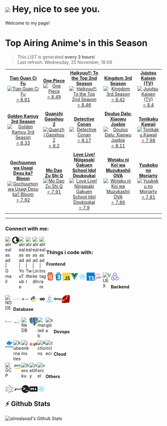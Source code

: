 <h1><img src="https://emojis.slackmojis.com/emojis/images/1531849430/4246/blob-sunglasses.gif?1531849430" width="30"/> Hey, nice to see you.</h1>


<p>Welcome to my page!</p>

# Top Airing Anime's in this Season
> This <i>LIST</i> is generated <b>every 3 hours</b>!</br>Last refresh: Wednesday, 25 November, 18:09<br /></p>

|   |   |   |   |  |
| :---:         |     :---:      |          :---: | :---:         |     :---:      |
|[**Tian Guan Ci Fu** ![Tian Guan Ci Fu](https:&#x2F;&#x2F;cdn.myanimelist.net&#x2F;images&#x2F;anime&#x2F;1319&#x2F;109301.jpg?s&#x3D;f4dfec0f11710c6cfc65a15c0040c6d4)  :star:  8.61 ](https:&#x2F;&#x2F;myanimelist.net&#x2F;anime&#x2F;40730&#x2F;Tian_Guan_Ci_Fu) |[**One Piece** ![One Piece](https:&#x2F;&#x2F;cdn.myanimelist.net&#x2F;images&#x2F;anime&#x2F;6&#x2F;73245.jpg?s&#x3D;f792b8c9e28534ae455d06b15e686a14)  :star:  8.49 ](https:&#x2F;&#x2F;myanimelist.net&#x2F;anime&#x2F;21&#x2F;One_Piece) |[**Haikyuu!!: To the Top 2nd Season** ![Haikyuu!!: To the Top 2nd Season](https:&#x2F;&#x2F;cdn.myanimelist.net&#x2F;images&#x2F;anime&#x2F;1453&#x2F;106768.jpg?s&#x3D;08662a9ed32a8637dbdfa92f67949078)  :star:  8.46 ](https:&#x2F;&#x2F;myanimelist.net&#x2F;anime&#x2F;40776&#x2F;Haikyuu__To_the_Top_2nd_Season) |[**Kingdom 3rd Season** ![Kingdom 3rd Season](https:&#x2F;&#x2F;cdn.myanimelist.net&#x2F;images&#x2F;anime&#x2F;1723&#x2F;109872.jpg?s&#x3D;084e7dc48faefab8210be97638a168f8)  :star:  8.42 ](https:&#x2F;&#x2F;myanimelist.net&#x2F;anime&#x2F;40682&#x2F;Kingdom_3rd_Season) |[**Jujutsu Kaisen (TV)** ![Jujutsu Kaisen (TV)](https:&#x2F;&#x2F;cdn.myanimelist.net&#x2F;images&#x2F;anime&#x2F;1171&#x2F;109222.jpg?s&#x3D;f5508bab9e7d610a28f12d1828a6ee79)  :star:  8.4 ](https:&#x2F;&#x2F;myanimelist.net&#x2F;anime&#x2F;40748&#x2F;Jujutsu_Kaisen_TV) |
|[**Golden Kamuy 3rd Season** ![Golden Kamuy 3rd Season](https:&#x2F;&#x2F;cdn.myanimelist.net&#x2F;images&#x2F;anime&#x2F;1763&#x2F;108108.jpg?s&#x3D;22d3f08e16a4dc2ae42c578afb5601a3)  :star:  8.33 ](https:&#x2F;&#x2F;myanimelist.net&#x2F;anime&#x2F;40059&#x2F;Golden_Kamuy_3rd_Season) |[**Quanzhi Gaoshou 2** ![Quanzhi Gaoshou 2](https:&#x2F;&#x2F;cdn.myanimelist.net&#x2F;images&#x2F;anime&#x2F;1573&#x2F;109220.jpg?s&#x3D;7ad8968643ee158e0e5c3223a085f086)  :star:  8.2 ](https:&#x2F;&#x2F;myanimelist.net&#x2F;anime&#x2F;37932&#x2F;Quanzhi_Gaoshou_2) |[**Detective Conan** ![Detective Conan](https:&#x2F;&#x2F;cdn.myanimelist.net&#x2F;images&#x2F;anime&#x2F;7&#x2F;75199.jpg?s&#x3D;529dd40c117676c23a713a83ffc0a87f)  :star:  8.17 ](https:&#x2F;&#x2F;myanimelist.net&#x2F;anime&#x2F;235&#x2F;Detective_Conan) |[**Douluo Dalu: Xiaowu Juebie** ![Douluo Dalu: Xiaowu Juebie](https:&#x2F;&#x2F;cdn.myanimelist.net&#x2F;images&#x2F;anime&#x2F;1188&#x2F;108563.jpg?s&#x3D;1aaa985a81b870f143ae4ac2aa80b154)  :star:  8.11 ](https:&#x2F;&#x2F;myanimelist.net&#x2F;anime&#x2F;42498&#x2F;Douluo_Dalu__Xiaowu_Juebie) |[**Tonikaku Kawaii** ![Tonikaku Kawaii](https:&#x2F;&#x2F;cdn.myanimelist.net&#x2F;images&#x2F;anime&#x2F;1613&#x2F;108722.jpg?s&#x3D;e60b8d838f5083c9f84ebb1ac427c700)  :star:  7.98 ](https:&#x2F;&#x2F;myanimelist.net&#x2F;anime&#x2F;41389&#x2F;Tonikaku_Kawaii) |
|[**Gochuumon wa Usagi Desu ka? Bloom** ![Gochuumon wa Usagi Desu ka? Bloom](https:&#x2F;&#x2F;cdn.myanimelist.net&#x2F;images&#x2F;anime&#x2F;1900&#x2F;109179.jpg?s&#x3D;75d1a5f7bcc570d58a784b1ea76288ec)  :star:  7.92 ](https:&#x2F;&#x2F;myanimelist.net&#x2F;anime&#x2F;38337&#x2F;Gochuumon_wa_Usagi_Desu_ka_Bloom) |[**Mo Dao Zu Shi Q** ![Mo Dao Zu Shi Q](https:&#x2F;&#x2F;cdn.myanimelist.net&#x2F;images&#x2F;anime&#x2F;1748&#x2F;108467.jpg?s&#x3D;da2c0eac619f81ffad7da4c37dcb30b5)  :star:  7.91 ](https:&#x2F;&#x2F;myanimelist.net&#x2F;anime&#x2F;40435&#x2F;Mo_Dao_Zu_Shi_Q) |[**Love Live! Nijigasaki Gakuen School Idol Doukoukai** ![Love Live! Nijigasaki Gakuen School Idol Doukoukai](https:&#x2F;&#x2F;cdn.myanimelist.net&#x2F;images&#x2F;anime&#x2F;1393&#x2F;109203.jpg?s&#x3D;73f1351a2142a0c8015701e018599d0c)  :star:  7.9 ](https:&#x2F;&#x2F;myanimelist.net&#x2F;anime&#x2F;40879&#x2F;Love_Live_Nijigasaki_Gakuen_School_Idol_Doukoukai) |[**Wotaku ni Koi wa Muzukashii OVA** ![Wotaku ni Koi wa Muzukashii OVA](https:&#x2F;&#x2F;cdn.myanimelist.net&#x2F;images&#x2F;anime&#x2F;1506&#x2F;97024.jpg?s&#x3D;e9c1b5bf6bd82e20d11f7b243f4b8900)  :star:  7.86 ](https:&#x2F;&#x2F;myanimelist.net&#x2F;anime&#x2F;38349&#x2F;Wotaku_ni_Koi_wa_Muzukashii_OVA) |[**Yuukoku no Moriarty** ![Yuukoku no Moriarty](https:&#x2F;&#x2F;cdn.myanimelist.net&#x2F;images&#x2F;anime&#x2F;1464&#x2F;108330.jpg?s&#x3D;9d28b984858d7d5e002ead9cb4e7cb6f)  :star:  7.81 ](https:&#x2F;&#x2F;myanimelist.net&#x2F;anime&#x2F;40911&#x2F;Yuukoku_no_Moriarty) |



---
### Connect with me:

[<img align="left" alt="alirealasad | Gmail" width="22px" src="https://cdn.jsdelivr.net/npm/simple-icons@v3/icons/gmail.svg" />][email]
[<img align="left" alt="asadali.netlify.app" width="22px" src="https://raw.githubusercontent.com/iconic/open-iconic/master/svg/globe.svg" />][website]
[<img align="left" alt="alirealasad | YouTube" width="22px" src="https://cdn.jsdelivr.net/npm/simple-icons@v3/icons/youtube.svg" />][youtube]
[<img align="left" alt="alirealasad | Twitter" width="22px" src="https://cdn.jsdelivr.net/npm/simple-icons@v3/icons/twitter.svg" />][twitter]
[<img align="left" alt="alirealasad | LinkedIn" width="22px" src="https://cdn.jsdelivr.net/npm/simple-icons@v3/icons/linkedin.svg" />][linkedin]
[<img align="left" alt="alirealasad | Instagram" width="22px" src="https://cdn.jsdelivr.net/npm/simple-icons@v3/icons/instagram.svg" />][instagram]

<br />

### Things i code with:
#### Frontend

[<img align="left" alt="HTML5" width="26px" src="https://raw.githubusercontent.com/github/explore/80688e429a7d4ef2fca1e82350fe8e3517d3494d/topics/html/html.png" />][htmlplaylist]
[<img align="left" alt="CSS3" width="26px" src="https://raw.githubusercontent.com/github/explore/80688e429a7d4ef2fca1e82350fe8e3517d3494d/topics/css/css.png" />][cssplaylist]
[<img align="left" alt="Javascript" width="26px" src="https://raw.githubusercontent.com/github/explore/80688e429a7d4ef2fca1e82350fe8e3517d3494d/topics/javascript/javascript.png" />][jsplaylist]
[<img align="left" alt="VUE" width="26px" src="https://raw.githubusercontent.com/github/explore/80688e429a7d4ef2fca1e82350fe8e3517d3494d/topics/vue/vue.png" />](https://vuejs.org/)
[<img align="left" alt="REACT" width="26px" src="https://raw.githubusercontent.com/github/explore/80688e429a7d4ef2fca1e82350fe8e3517d3494d/topics/react/react.png" />](https://reactjs.org/)
[<img align="left" alt="typescript" width="26px" src="https://raw.githubusercontent.com/github/explore/80688e429a7d4ef2fca1e82350fe8e3517d3494d/topics/typescript/typescript.png" />](https://www.typescriptlang.org/)
[<img align="left" alt="SCSS" width="26px" src="https://raw.githubusercontent.com/github/explore/80688e429a7d4ef2fca1e82350fe8e3517d3494d/topics/sass/sass.png" />](https://sass-lang.com/)
[<img align="left" alt="VUEX" width="26px" src="https://user-images.githubusercontent.com/7110136/29002857-9e802f08-7ab4-11e7-9c31-604b5d0d0c19.png" />](https://vuex.vuejs.org/)
[<img align="left" alt="REDUX" width="26px" src="https://raw.githubusercontent.com/github/explore/80688e429a7d4ef2fca1e82350fe8e3517d3494d/topics/redux/redux.png" />](https://redux.js.org/)
<br />

#### Backend

[<img align="left" alt="NODE" width="26px" src="https://avatars3.githubusercontent.com/u/9950313?s=200&v=4" />](https://nodejs.org/en/)
[<img align="left" alt="express" width="26px" src="https://raw.githubusercontent.com/github/explore/80688e429a7d4ef2fca1e82350fe8e3517d3494d/topics/express/express.png" />](https://www.express.com/)
[<img align="left" alt="elixir" width="26px" src="https://raw.githubusercontent.com/github/explore/d106aa3f6fa091ab80ab5c8cf0d931baff3caaea/topics/elixir/elixir.png" />](https://elixir-lang.org/getting-started/introduction.html)
[<img align="left" alt="python" width="26px" src="https://raw.githubusercontent.com/github/explore/80688e429a7d4ef2fca1e82350fe8e3517d3494d/topics/python/python.png" />](https://www.python.org/)
[<img align="left" alt="GO" width="26px" src="https://raw.githubusercontent.com/github/explore/80688e429a7d4ef2fca1e82350fe8e3517d3494d/topics/go/go.png" />](https://golang.org/)
[<img align="left" alt="C" width="26px" src="https://raw.githubusercontent.com/github/explore/80688e429a7d4ef2fca1e82350fe8e3517d3494d/topics/c/c.png" />](https://www.cprogramming.com/)
[<img align="left" alt="django" width="26px" src="https://raw.githubusercontent.com/github/explore/80688e429a7d4ef2fca1e82350fe8e3517d3494d/topics/django/django.png" />](https://www.djangoproject.com/)
[<img align="left" alt="ruby" width="26px" src="https://raw.githubusercontent.com/github/explore/80688e429a7d4ef2fca1e82350fe8e3517d3494d/topics/ruby/ruby.png" />](https://www.ruby-lang.org/en/)
<br />

#### Database

[<img align="left" alt="mongodb" width="26px" src="https://raw.githubusercontent.com/github/explore/80688e429a7d4ef2fca1e82350fe8e3517d3494d/topics/mongodb/mongodb.png" />](https://www.mongodb.com/)
[<img align="left" alt="mysql" width="26px" src="https://raw.githubusercontent.com/github/explore/80688e429a7d4ef2fca1e82350fe8e3517d3494d/topics/mysql/mysql.png" />](https://www.mysql.com/)
[<img align="left" alt="NeDB" width="26px" src="https://camo.githubusercontent.com/bed5a99a9fe4e543269919d65aea0910cc73ccad/687474703a2f2f692e696d6775722e636f6d2f394f31784846622e706e67" />](https://dbdb.io/db/nedb)
[<img align="left" alt="postgresql" width="26px" src="https://raw.githubusercontent.com/github/explore/80688e429a7d4ef2fca1e82350fe8e3517d3494d/topics/postgresql/postgresql.png" />](https://www.postgresql.org/)
[<img align="left" alt="mariadb" width="26px" src="https://avatars0.githubusercontent.com/u/4739304?s=200&v=4" />](https://mariadb.org/)
[<img align="left" alt="sqlite" width="26px" src="https://www.sqlite.org/images/sqlite370_banner.gif" />](https://www.sqlite.org/index.html)
<br />

#### Devops

[<img align="left" alt="docker" width="26px" src="https://raw.githubusercontent.com/github/explore/80688e429a7d4ef2fca1e82350fe8e3517d3494d/topics/docker/docker.png" />](https://www.docker.com/)
[<img align="left" alt="kubernaties" width="26px" src="https://avatars3.githubusercontent.com/u/13629408?s=200&v=4" />](https://kubernetes.io/)
[<img align="left" alt="jenkins" width="26px" src="https://jenkins.io/sites/default/files/jenkins_logo.png" />](https://www.jenkins.io/)
[<img align="left" alt="git" width="26px" src="https://raw.githubusercontent.com/github/explore/80688e429a7d4ef2fca1e82350fe8e3517d3494d/topics/git/git.png" />][gitplaylist]
[<img align="left" alt="Actions" width="26px" src="https://avatars0.githubusercontent.com/u/44036562?s=200&v=4" />](https://github.com/features/actions)
[<img align="left" alt="circleci" width="26px" src="https://avatars2.githubusercontent.com/u/1231870?s=200&v=4" />](https://circleci.com/)
<br />

#### Cloud

[<img align="left" alt="GCP" width="26px" src="https://avatars0.githubusercontent.com/u/2810941?s=200&v=4" />](https://cloud.google.com/)
[<img align="left" alt="AWS" width="26px" src="https://raw.githubusercontent.com/github/explore/fbceb94436312b6dacde68d122a5b9c7d11f9524/topics/aws/aws.png" />](https://aws.amazon.com/)
[<img align="left" alt="heroku" width="26px" src="https://avatars3.githubusercontent.com/u/23211?s=200&v=4" />](http://www.heroku.com/)
[<img align="left" alt="netlify" width="26px" src="https://avatars0.githubusercontent.com/u/7892489?s=200&v=4" />](https://www.netlify.com/)
[<img align="left" alt="vercel" width="26px" src="https://avatars1.githubusercontent.com/u/14985020?s=200&v=4" />](https://vercel.com/)
<br />

#### Others

[<img align="left" alt="electron" width="26px" src="https://raw.githubusercontent.com/github/explore/80688e429a7d4ef2fca1e82350fe8e3517d3494d/topics/electron/electron.png" />](https://www.electronjs.org/)
[<img align="left" alt="bash" width="26px" src="https://raw.githubusercontent.com/github/explore/80688e429a7d4ef2fca1e82350fe8e3517d3494d/topics/bash/bash.png" />](https://www.youtube.com/channel/UC39bf-FZ8f4Om1TJKYY9klQ?view_as=subscriber)
[<img align="left" alt="terminal" width="26px" src="https://raw.githubusercontent.com/github/explore/80688e429a7d4ef2fca1e82350fe8e3517d3494d/topics/terminal/terminal.png" />](https://www.youtube.com/channel/UC39bf-FZ8f4Om1TJKYY9klQ?view_as=subscriber)
[<img align="left" alt="markdown" width="26px" src="https://raw.githubusercontent.com/github/explore/80688e429a7d4ef2fca1e82350fe8e3517d3494d/topics/markdown/markdown.png" />](https://www.youtube.com/channel/UC39bf-FZ8f4Om1TJKYY9klQ?view_as=subscriber)
[<img align="left" alt="react-native" width="26px" src="https://raw.githubusercontent.com/github/explore/80688e429a7d4ef2fca1e82350fe8e3517d3494d/topics/react-native/react-native.png" />](https://reactnative.dev/)
<br />

## :zap: Github Stats
<img align="left" alt="alirealasad's Github Stats" src="https://github-readme-stats.codestackr.vercel.app/api?username=alirealasad&show_icons=true&hide_border=true" />

[email]: mailto:alirealasad@gmail.com
[website]: https://asadali.netlify.app/
[twitter]: https://twitter.com/alirealasad
[youtube]: https://youtube.com/codingwithasad
[instagram]: https://instagram.com/alirealasad
[linkedin]: https://linkedin.com/in/alirealasad
[htmlplaylist]: https://www.youtube.com/watch?v=aXIvcQZnR54&list=PL1QSoy44luSTuHIj1BkuMDM8Q2Wdn7Suh
[cssplaylist]: https://www.youtube.com/watch?v=N9E62IZUozc&list=PL1QSoy44luSSuWfX_ythMGGBag-WtgDFc
[jsplaylist]: https://www.youtube.com/watch?v=JOj8tmvMnDU&list=PL1QSoy44luSRsNLpOX_jiERHTvyDGnMud
[gitplaylist]: https://www.youtube.com/watch?v=YErjziccNg4&list=PL1QSoy44luST0ZQxRwq98e0y4mMw3mr6C
